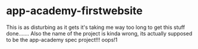 # app-academy-firstwebsite
This is as disturbing as it  gets it's taking me way too long to get this stuff done.......
Also the name of the project is kinda wrong, its actually supposed to be the app-academy spec project!!! oops!1

